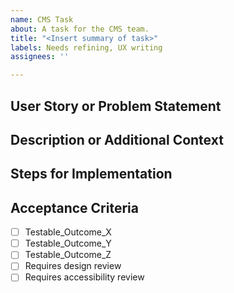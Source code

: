 ```yaml
---
name: CMS Task
about: A task for the CMS team.
title: "<Insert summary of task>"
labels: Needs refining, UX writing
assignees: ''

---
```


## User Story or Problem Statement


## Description or Additional Context 


## Steps for Implementation


## Acceptance Criteria
- [ ] Testable_Outcome_X
- [ ] Testable_Outcome_Y
- [ ] Testable_Outcome_Z
- [ ] Requires design review
- [ ] Requires accessibility review
